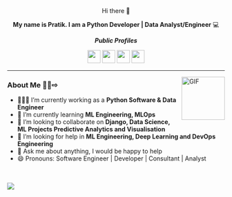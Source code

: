 <div align="center">
Hi there 👋

<b>My name is Pratik. I am a Python Developer | Data Analyst/Engineer</b> 💻

<b><i>Public Profiles</i></b>

[<img height="30" src="https://img.shields.io/badge/twitter-%231DA1F2.svg?&style=for-the-badge&logo=twitter&logoColor=white" />][twitter]
[<img height="30" src = "https://img.shields.io/badge/gmail-c14438?&style=for-the-badge&logo=gmail&logoColor=white">][gmail] 
[<img height="30" src="https://img.shields.io/badge/linkedin-blue.svg?&style=for-the-badge&logo=linkedin&logoColor=white" />][LinkedIn]
[<img height="30" src="https://img.shields.io/badge/Tableau-%20-white" />][Tableau]
  
[twitter]: https://twitter.com/pratiknandekar
[gmail]: https://gmail.com
[linkedin]: https://www.linkedin.com/in/pratik-nandekar-1b3b9a31/
[Tableau]: https://public.tableau.com/app/profile/pratik.nandekar
<hr />
</div>

<img align="right" alt="GIF" src="https://miro.medium.com/max/875/1*Urc28sbnORGOW5oyohQ06g.gif" width="100px" />  


### About Me 👨‍💻⇨ 

- 👨🏽‍💻 I’m currently working as a **Python Software & Data Engineer**
- 🌱 I’m currently learning **ML Engineering, MLOps**
- 👯 I’m looking to collaborate on **Django, Data Science, ML Projects Predictive Analytics and Visualisation**
- 🤔 I’m looking for help in **ML Engineering, Deep Learning and DevOps Engineering**
- 💬 Ask me about anything, I would be happy to help
- 😄 Pronouns: Software Engineer | Developer | Consultant | Analyst

<br>
<br>
<a href="https://visitcount.itsvg.in">
  <img src="https://visitcount.itsvg.in/api?id=pratik-1&label=ViewCount&color=1&icon=5&pretty=true" />
</a>

